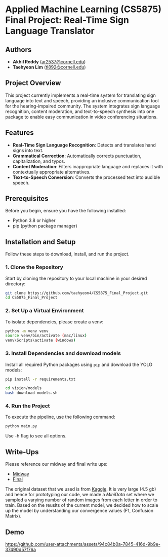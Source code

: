 # Applied Machine Learning (CS5875) Final Project: Real-Time Sign Language Translator

## Authors

- **Akhil Reddy** (ar2537@cornell.edu)
- **Taehyeon Lim** (tl892@cornell.edu)

## Project Overview

This project currently implements a real-time system for translating sign language into text and speech, providing an inclusive communication tool for the hearing-impaired community. The system integrates sign language recognition, content moderation, and text-to-speech synthesis into one package to enable easy communication in video conferencing situations.

## Features

- **Real-Time Sign Language Recognition**: Detects and translates hand signs into text.
- **Grammatical Correction**: Automatically corrects punctuation, capitalization, and typos.
- **Content Moderation**: Filters inappropriate language and replaces it with contextually appropriate alternatives.
- **Text-to-Speech Conversion**: Converts the processed text into audible speech.

## Prerequisites

Before you begin, ensure you have the following installed:

- Python 3.8 or higher
- pip (python package manager)

## Installation and Setup

Follow these steps to download, install, and run the project.

### 1. Clone the Repository

Start by cloning the repository to your local machine in your desired directory:

```bash
git clone https://github.com/taehyeon4/CS5875_Final_Project.git
cd CS5875_Final_Project
```

### 2. Set Up a Virtual Environment

To isolate dependencies, please create a venv:

```bash
python -m venv venv
source venv/bin/activate (mac/linux)
venv\Scripts\activate (windows)
```

### 3. Install Dependencies and download models

Install all required Python packages using `pip` and download the YOLO models:

```bash
pip install -r requirements.txt
```

```bash
cd vision/models
bash download-models.sh
```

### 4. Run the Project

To execute the pipeline, use the following command:

```bash
python main.py
```

Use -h flag to see all options.

<!-- ### 4 (cont). Run the Project w/ pre-existing video
To execute the pipeline with a video (mp4), use the following command:
```bash
python main.py --input <path_to_input>
``` -->

## Write-Ups

Please reference our midway and final write ups:

- [Midway](https://github.com/taehyeon4/CS5875_Final_Project/blob/main/writeups/Midway%20Write%20Up.pdf)
- [Final](https://docs.google.com/document/d/1dnPzyLG72VDvTBUiUiyWv12h3RLcgTJV-Uqc2XPTmUI/edit?usp=sharing)

The original dataset that we used is from [Kaggle](https://www.kaggle.com/datasets/debashishsau/aslamerican-sign-language-aplhabet-dataset/data). It is very large (4.5 gb) and hence for prototyping our code, we made a _MiniData_ set where we sampled a varying number of random images from each letter in order to train. Based on the reuslts of the current model, we decided how to scale up the model by understanding our convergence values (F1, Confusion Matrix).

## Demo

https://github.com/user-attachments/assets/94c84b0a-7845-416d-9b9e-37490d57f76a



<!-- Workflow:

Pytorch CNN: https://colab.research.google.com/github/pytorch/tutorials/blob/gh-pages/_downloads/4e865243430a47a00d551ca0579a6f6c/cifar10_tutorial.ipynb

1. Download the entire dataset onto google drive
2. make a subset of the larger dataset for use to get smaller dataset for us to do training / initial testing on
3. host all of our code and training / testing data on google colab and train a large model
4. we can start testing with some of our own images, by passing in some more of images that we take ourselves
5. work on taking the images and converting it into proper words and a proper sentence
6. convert it into a live video model

for halfway point (nov. 11th) -

1. motivation, method, premliminary experiments, future work - make a google document and write it up / write up with everything we are planning to do
2. show training and loss for the smaller dataset and how it is going to scale up for when we train in google colab with GPU. talk about how GPU will help us get faster
3. do research on taking letters and spaces and converting that into words and sentences
4. what is left in our project

- training the big dataset through google colab
- functioning conversion from images to sentences
- finally, we will do videos to sentences

Extra (if time permits):

- if we have enough bandwith we can work on sentence correction, fixing typos, and proper grammar -->
